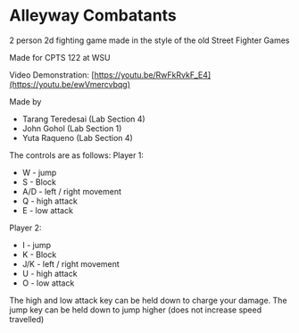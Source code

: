 # Alleyway Combatants 

2 person 2d fighting game made in the style of the old Street Fighter Games

Made for CPTS 122 at WSU

Video Demonstration: [https://youtu.be/RwFkRvkF_E4](https://youtu.be/ewVmercvbqg)

Made by
- Tarang Teredesai (Lab Section 4)
- John Gohol (Lab Section 1)
- Yuta Raqueno (Lab Section 4)


The controls are as follows:
Player 1: 
- W - jump
- S - Block
- A/D - left / right movement
- Q - high attack
- E - low attack

Player 2: 
-  I - jump
- K - Block
- J/K - left / right movement
- U - high attack
- O - low attack

The high and low attack key can be held down to charge your damage. The jump key can be held down to jump higher (does not increase speed travelled)
